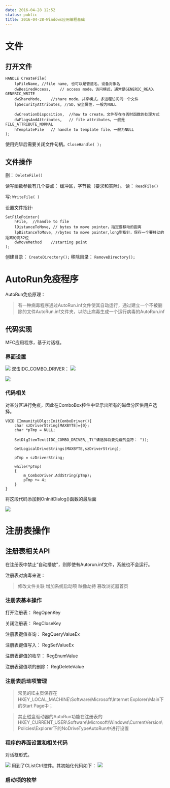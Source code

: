 ```yaml
---
date: 2016-04-28 12:52
status: public
title: 2016-04-28-Windows应用编程基础
---
```


# 文件
## 打开文件

```C++:n
HANDLE CreateFile(
    lpFileName, //file name, 也可以是管道名、设备对象名
    dwDesiredAccess,    // access mode，访问模式，通常是GENERIC_READ，GENERIC_WRITE
    dwShareMode,    //share mode，共享模式，多进程访问同一个文件
    lpSecurityAttributes, //SD，安全属性，一般为NULL

    dwCreationDisposition,  //how to create，文件存在与否时函数的处理方式
    dwFlagsAndAttributes,   // file attributes，一般是FILE_ATTRIBUTE_NORMAL
    hTemplateFile   // handle to template file，一般为NULL
);
```

使用完毕后需要关闭文件句柄。`CloseHandle( );`

## 文件操作
删：
`DeleteFile()`

读写函数参数有几个要点：
缓冲区，字节数（要求和实际）。
读：
`ReadFile()`

写:
`WriteFile( )`

设置文件指针:
```c++:n
SetFilePointer(
    hFile,  //handle to file
    lDistanceToMove, // bytes to move pointer，指定要移动的距离
    lpDistanceToMove, //bytes to move pointer,long型指针，保存一个要移动的距离的高32位
    dwMoveMethod    //starting point
);
```

创建目录：
`CreateDirectory();`
移除目录：
`RemoveDirectory();`




# AutoRun免疫程序
AutoRun免疫原理：
>有一种病毒程序通过AutoRun.inf文件使其自动运行，通过建立一个不被删除的文件AutoRun.inf文件夹，以防止病毒生成一个运行病毒的AutoRun.inf

## 代码实现
MFC应用程序，基于对话框。

### 界面设置

![](~/13-37-48.jpg)
双击IDC_COMBO_DRIVER：
![](~/13-37-59.jpg)

![](~/13-54-26.jpg)

### 代码相关
对某分区进行免疫，因此在ComboBox控件中显示出所有的磁盘分区供用户选择。
```
VOID CImmunityUDlg::InitComboDriver(){
    char szDriverString[MAXBYTE]={0};
    char *pTmp = NULL;

    SetDlgItemText(IDC_COMBO_DRIVER,_T("请选择将要免疫的盘符： "));

    GetLogicalDriveStrings(MAXBYTE,szDriverString);

    pTmp = szDriverString;

    while(*pTmp)
    {
        m_ComboDriver.AddString(pTmp);
        pTmp += 4;
    }
}
```
将这段代码添加到OnInitDialog()函数的最后面

![](~/14-11-06.jpg)






# 注册表操作
## 注册表相关API
在注册表中禁止“自动播放”，则即使有Autorun.inf文件，系统也不会运行。

注册表对病毒来说：
>修改文件关联
>增加系统启动项
>映像劫持
>篡改浏览器首页

### 注册表基本操作
打开注册表：
RegOpenKey

关闭注册表：
RegCloseKey

注册表键值查询：
RegQueryValueEx

注册表键值写入：
RegSetValueEx

注册表键值的枚举：
RegEnumValue

注册表键值项的删除：
RegDeleteValue

### 注册表启动项管理
>常见的IE主页保存在HKEY_LOCAL_MACHINE\Software\Microsoft\Internet Explorer\Main下的Start Page中；

>禁止磁盘驱动器的AutoRun功能在注册表的HKEY_CURRENT_USER\Software\Microsoft\Windows\CurrentVersion\Policies\Explorer下的NoDriveTypeAutoRun中进行设置


### 程序的界面设置和相关代码
对话框形式。

![](~/15-05-17.jpg)
用到了CListCtrl控件。其初始化代码如下：
![](~/15-06-01.jpg)


### 启动项的枚举
